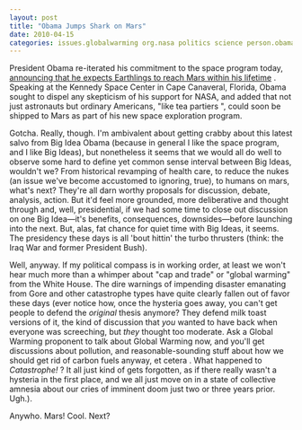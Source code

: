 ```yaml
---
layout: post
title: "Obama Jumps Shark on Mars"
date: 2010-04-15
categories: issues.globalwarming org.nasa politics science person.obama
---
```


President Obama re-iterated his commitment to the space program today, 
[announcing that he expects Earthlings to reach Mars within his
lifetime](http://news.yahoo.com/s/ap/20100415/ap_on_re_us/us_obama_space) .
Speaking at the Kennedy Space Center in Cape Canaveral, Florida, Obama sought to
dispel any skepticism of his support for NASA, and added that not just
astronauts but ordinary Americans, "like tea <span id="SPELLING_ERROR_0"
class="blsp-spelling-error"> partiers </span> ", could soon be shipped to Mars
as part of his new space exploration program.

Gotcha. Really, though. I'm ambivalent about getting crabby about this latest
salvo from Big Idea Obama (because in general I like the space program, and I
like Big Ideas), but nonetheless it seems that we would all do well to observe
some hard to define yet common sense interval between Big Ideas, wouldn't we?
From historical revamping of health care, to reduce the nukes (an issue we've
become accustomed to ignoring, true), to humans on mars, what's next? They're
all darn worthy proposals for discussion, debate, analysis, action. But it'd
feel more grounded, more deliberative and thought through and, well,
presidential, if we had some time to close out discussion on one Big
Idea&mdash;it's benefits, consequences, downsides&mdash;before launching into
the next. But, alas, fat chance for quiet time with Big Ideas, it seems. The
presidency these days is all 'bout hittin' the turbo thrusters (think: the Iraq
War and former President Bush).

Well, anyway. If my political compass is in working order, at least we won't
hear much more than a whimper about "cap and trade" or "global warming" from the
White House. The dire warnings of impending disaster <span
id="SPELLING_ERROR_1" class="blsp-spelling-corrected"> emanating </span> from
Gore and other catastrophe types have quite clearly fallen out of favor these
days (ever notice how, once the hysteria goes away, you can't get people to
defend the _original_ thesis anymore? They defend milk toast versions of it,
the kind of discussion that _you_ wanted to have back when everyone was
screeching, but _they_ thought too moderate. Ask a Global Warming proponent to
talk about Global Warming now, and you'll get discussions about pollution, and
reasonable-sounding stuff about how we should get rid of carbon fuels anyway, 
<span id="SPELLING_ERROR_2" class="blsp-spelling-error"> et </span> <span
id="SPELLING_ERROR_3" class="blsp-spelling-error"> cetera </span> . What
happened to _Catastrophe!_ ? It all just kind of gets forgotten, as if there
really wasn't a hysteria in the first place, and we all just move on in a state
of collective amnesia about our cries of imminent doom just two or three years
prior. Ugh.).

Anywho. Mars! Cool.
Next?